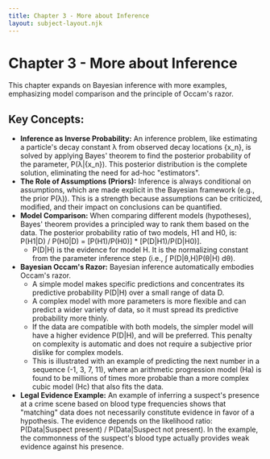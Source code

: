 ```yaml
---
title: Chapter 3 - More about Inference
layout: subject-layout.njk
---
```


# Chapter 3 - More about Inference
This chapter expands on Bayesian inference with more examples, emphasizing model comparison and the principle of Occam's razor.

## Key Concepts:
-   **Inference as Inverse Probability:** An inference problem, like estimating a particle's decay constant λ from observed decay locations {x_n}, is solved by applying Bayes' theorem to find the posterior probability of the parameter, P(λ|{x_n}). This posterior distribution is the complete solution, eliminating the need for ad-hoc "estimators".
-   **The Role of Assumptions (Priors):** Inference is always conditional on assumptions, which are made explicit in the Bayesian framework (e.g., the prior P(λ)). This is a strength because assumptions can be criticized, modified, and their impact on conclusions can be quantified.
-   **Model Comparison:** When comparing different models (hypotheses), Bayes' theorem provides a principled way to rank them based on the data. The posterior probability ratio of two models, H1 and H0, is: P(H1|D) / P(H0|D) = [P(H1)/P(H0)] * [P(D|H1)/P(D|H0)].
    -   P(D|H) is the evidence for model H. It is the normalizing constant from the parameter inference step (i.e., ∫ P(D|θ,H)P(θ|H) dθ).
-   **Bayesian Occam's Razor:** Bayesian inference automatically embodies Occam's razor.
    -   A simple model makes specific predictions and concentrates its predictive probability P(D|H) over a small range of data D.
    -   A complex model with more parameters is more flexible and can predict a wider variety of data, so it must spread its predictive probability more thinly.
    -   If the data are compatible with both models, the simpler model will have a higher evidence P(D|H), and will be preferred. This penalty on complexity is automatic and does not require a subjective prior dislike for complex models.
    -   This is illustrated with an example of predicting the next number in a sequence (-1, 3, 7, 11), where an arithmetic progression model (Ha) is found to be millions of times more probable than a more complex cubic model (Hc) that also fits the data.
-   **Legal Evidence Example:** An example of inferring a suspect's presence at a crime scene based on blood type frequencies shows that "matching" data does not necessarily constitute evidence in favor of a hypothesis. The evidence depends on the likelihood ratio: P(Data|Suspect present) / P(Data|Suspect not present). In the example, the commonness of the suspect's blood type actually provides weak evidence against his presence.
